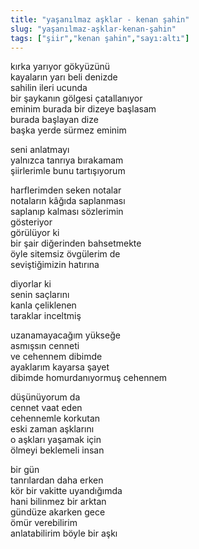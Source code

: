 ```yaml
---
title: "yaşanılmaz aşklar - kenan şahin"
slug: "yaşanılmaz-aşklar-kenan-şahin"
tags: ["şiir","kenan şahin","sayı:altı"]
---
```


kırka yarıyor gökyüzünü  
kayaların yarı beli denizde  
sahilin ileri ucunda  
bir şaykanın gölgesi çatallanıyor  
eminim burada bir dizeye başlasam  
burada başlayan dize  
başka yerde sürmez eminim

seni anlatmayı  
yalnızca tanrıya bırakamam  
şiirlerimle bunu tartışıyorum

harflerimden seken notalar  
notaların kâğıda saplanması  
saplanıp kalması sözlerimin  
gösteriyor  
görülüyor ki  
bir şair diğerinden bahsetmekte  
öyle sitemsiz övgülerim de  
seviştiğimizin hatırına

diyorlar ki  
senin saçlarını  
kanla çeliklenen  
taraklar inceltmiş

uzanamayacağım yükseğe  
asmışsın cenneti  
ve cehennem dibimde  
ayaklarım kayarsa şayet  
dibimde homurdanıyormuş cehennem

düşünüyorum da  
cennet vaat eden  
cehennemle korkutan  
eski zaman aşklarını  
o aşkları yaşamak için  
ölmeyi beklemeli insan

bir gün  
tanrılardan daha erken  
kör bir vakitte uyandığımda  
hani bilinmez bir arktan  
gündüze akarken gece  
ömür verebilirim  
anlatabilirim böyle bir aşkı

